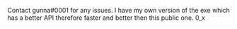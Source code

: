 Contact gunna#0001 for any issues.
I have my own version of the exe which has a better API therefore faster and better then this public one. 0_x
